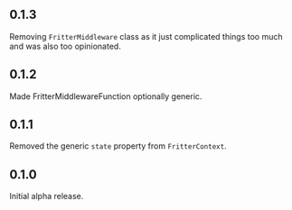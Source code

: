 ## 0.1.3
Removing `FritterMiddleware` class as it just complicated things too much and was also too opinionated.

## 0.1.2
Made FritterMiddlewareFunction optionally generic.

## 0.1.1
Removed the generic `state` property from `FritterContext`.

## 0.1.0
Initial alpha release.